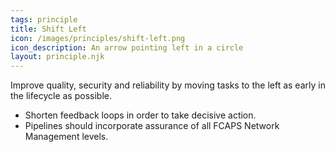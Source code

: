 ```yaml
---
tags: principle
title: Shift Left
icon: /images/principles/shift-left.png
icon_description: An arrow pointing left in a circle
layout: principle.njk
---
```

Improve quality, security and reliability by moving tasks to the left as early in the lifecycle as possible.

* Shorten feedback loops in order to take decisive action.
* Pipelines should incorporate assurance of all FCAPS Network Management levels.
